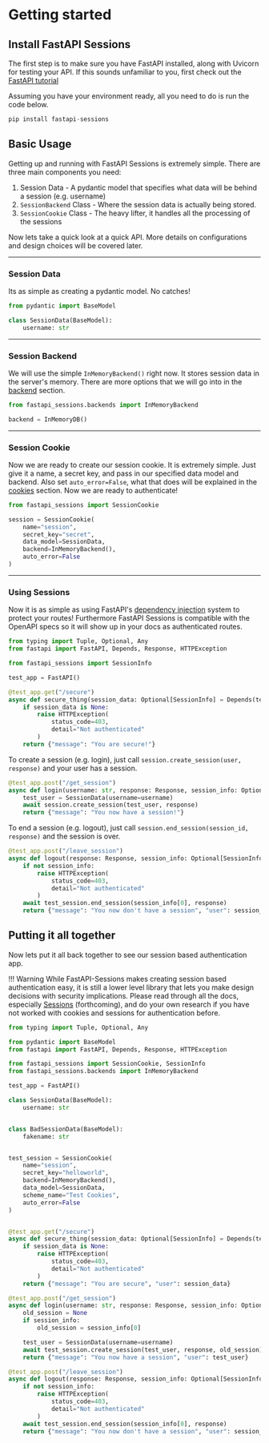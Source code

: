 # Getting started

## Install FastAPI Sessions

The first step is to make sure you have FastAPI installed, along with Uvicorn for testing your API. If this sounds unfamiliar to you, first check out the [FastAPI tutorial](https://fastapi.tiangolo.com/tutorial/)

Assuming you have your environment ready, all you need to do is run the code below.

```python
pip install fastapi-sessions
```

## Basic Usage

Getting up and running with FastAPI Sessions is extremely simple. There are three main components you need:

1. Session Data - A pydantic model that specifies what data will be behind a session (e.g. username)
2. `SessionBackend` Class - Where the session data is actually being stored.
3. `SessionCookie` Class - The heavy lifter, it handles all the processing of the sessions

Now lets take a quick look at a quick API. More details on configurations and design choices will be covered later.

---

### Session Data

Its as simple as creating a pydantic model. No catches!

```python
from pydantic import BaseModel

class SessionData(BaseModel):
    username: str
```

---

### Session Backend

We will use the simple `InMemoryBackend()` right now. It stores session data in the server's memory. There are more options that we will go into in the [backend](../backends) section.

```python
from fastapi_sessions.backends import InMemoryBackend

backend = InMemoryDB()
```

---

### Session Cookie

Now we are ready to create our session cookie. It is extremely simple. Just give it a name, a secret key, and pass in our specified data model and backend. Also set `auto_error=False`, what that does will be explained in the [cookies](../cookies) section. Now we are ready to authenticate!

```python
from fastapi_sessions import SessionCookie

session = SessionCookie(
    name="session",
    secret_key="secret",
    data_model=SessionData,
    backend=InMemoryBackend(),
    auto_error=False
)
```

---

### Using Sessions

Now it is as simple as using FastAPI's [dependency injection](https://fastapi.tiangolo.com/tutorial/dependencies/) system to protect your routes! Furthermore FastAPI Sessions is compatible with the OpenAPI specs so it will show up in your docs as authenticated routes.

```python
from typing import Tuple, Optional, Any
from fastapi import FastAPI, Depends, Response, HTTPException

from fastapi_sessions import SessionInfo

test_app = FastAPI()

@test_app.get("/secure")
async def secure_thing(session_data: Optional[SessionInfo] = Depends(test_session)):
    if session_data is None:
        raise HTTPException(
            status_code=403,
            detail="Not authenticated"
        )
    return {"message": "You are secure!"}
```

To create a session (e.g. login), just call `session.create_session(user, response)` and your user has a session.

```python
@test_app.post("/get_session")
async def login(username: str, response: Response, session_info: Optional[SessionInfo] = Depends(test_session)):
    test_user = SessionData(username=username)
    await session.create_session(test_user, response)
    return {"message": "You now have a session!"}
```

To end a session (e.g. logout), just call `session.end_session(session_id, response)` and the session is over.

```python
@test_app.post("/leave_session")
async def logout(response: Response, session_info: Optional[SessionInfo]  = Depends(test_session)):
    if not session_info:
        raise HTTPException(
            status_code=403,
            detail="Not authenticated"
        )
    await test_session.end_session(session_info[0], response)
    return {"message": "You now don't have a session", "user": session_info}
```

## Putting it all together

Now lets put it all back together to see our session based authentication app.

!!! Warning
    While FastAPI-Sessions makes creating session based authentication easy, it is still a lower level library that lets you make design decisions with security implications.
    Please read through all the docs, especially [Sessions](../../sessions) (forthcoming), and do your own research if you have not worked with cookies and sessions for authentication before.

```python
from typing import Tuple, Optional, Any

from pydantic import BaseModel
from fastapi import FastAPI, Depends, Response, HTTPException

from fastapi_sessions import SessionCookie, SessionInfo
from fastapi_sessions.backends import InMemoryBackend

test_app = FastAPI()

class SessionData(BaseModel):
    username: str


class BadSessionData(BaseModel):
    fakename: str


test_session = SessionCookie(
    name="session",
    secret_key="helloworld",
    backend=InMemoryBackend(),
    data_model=SessionData,
    scheme_name="Test Cookies",
    auto_error=False
)


@test_app.get("/secure")
async def secure_thing(session_data: Optional[SessionInfo] = Depends(test_session)):
    if session_data is None:
        raise HTTPException(
            status_code=403,
            detail="Not authenticated"
        )
    return {"message": "You are secure", "user": session_data}

@test_app.post("/get_session")
async def login(username: str, response: Response, session_info: Optional[SessionInfo] = Depends(test_session)):
    old_session = None
    if session_info:
        old_session = session_info[0]

    test_user = SessionData(username=username)
    await test_session.create_session(test_user, response, old_session)
    return {"message": "You now have a session", "user": test_user}

@test_app.post("/leave_session")
async def logout(response: Response, session_info: Optional[SessionInfo]  = Depends(test_session)):
    if not session_info:
        raise HTTPException(
            status_code=403,
            detail="Not authenticated"
        )
    await test_session.end_session(session_info[0], response)
    return {"message": "You now don't have a session", "user": session_info}
```